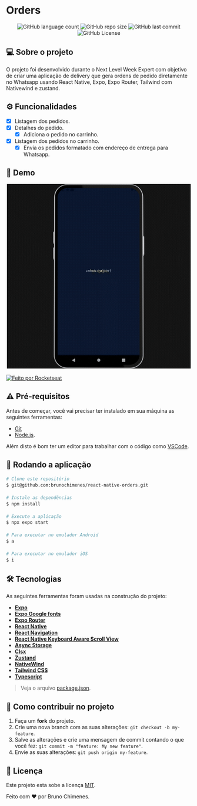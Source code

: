 # Orders

<p align="center">
  <img alt="GitHub language count" src="https://img.shields.io/github/languages/count/brunochimenes/react-native-orders?color=%252304D361" />
  <img alt="GitHub repo size" src="https://img.shields.io/github/repo-size/brunochimenes/react-native-orders?color=%252304D361" />
  <img alt="GitHub last commit" src="https://img.shields.io/github/last-commit/brunochimenes/react-native-orders?color=%252304D361" />
  <img alt="GitHub License" src="https://img.shields.io/github/license/brunochimenes/react-native-orders?color=%252304D361" />
</p>

## 💻 Sobre o projeto

O projeto foi desenvolvido durante o Next Level Week Expert com objetivo de criar uma aplicação de delivery que gera ordens de pedido diretamente no Whatsapp usando React Native, Expo, Expo Router, Tailwind com Nativewind e zustand.

## ⚙️ Funcionalidades

- [x] Listagem dos pedidos.
- [x] Detalhes do pedido.
  - [x] Adiciona o pedido no carrinho.
- [x] Listagem dos pedidos no carrinho.
  - [x] Envia os pedidos formatado com endereço de entrega para Whatsapp.

## 📱 Demo

<p align="center">
<img width='500' height='500' alt="Demo" src="/.github/assets/demo.gif" />  
</p>

<a href="https://www.figma.com/community/file/1336456468568916765/nlw-expert-orders">
  <img alt="Feito por Rocketseat" src="https://img.shields.io/badge/Acessar%20Layout%20-Figma-%2304D361">
</a>

## ⚠️ Pré-requisitos

Antes de começar, você vai precisar ter instalado em sua máquina as seguintes ferramentas:

- [Git](https://git-scm.com)
- [Node.js](https://nodejs.org/en/).

Além disto é bom ter um editor para trabalhar com o código como [VSCode](https://code.visualstudio.com/).

## 🧭 Rodando a aplicação

```bash
# Clone este repositório
$ git@github.com:brunochimenes/react-native-orders.git

# Instale as dependências
$ npm install

# Execute a aplicação
$ npx expo start

# Para executar no emulador Android
$ a

# Para executar no emulador iOS
$ i
```

## 🛠 Tecnologias

As seguintes ferramentas foram usadas na construção do projeto:

- **[Expo](https://expo.io/)**
- **[Expo Google fonts](https://github.com/expo/google-fonts)**
- **[Expo Router](https://docs.expo.dev/router/installation/)**
- **[React Native](https://reactnative.dev/)**
- **[React Navigation](https://reactnavigation.org/)**
- **[React Native Keyboard Aware Scroll View](https://github.com/APSL/react-native-keyboard-aware-scroll-view)**
- **[Async Storage](https://docs.expo.dev/versions/latest/sdk/async-storage/)**
- **[Clsx](https://github.com/lukeed/clsx)**
- **[Zustand](https://zustand-demo.pmnd.rs/)**
- **[NativeWind](https://www.nativewind.dev/v4/overview)**
- **[Tailwind CSS](https://tailwindcss.com/)**
- **[Typescript](https://www.typescriptlang.org/)**

> Veja o arquivo [package.json](https://github.com/brunochimenes/react-native-orders/blob/main/package.json).

## 💪 Como contribuir no projeto

1. Faça um **fork** do projeto.
2. Crie uma nova branch com as suas alterações: `git checkout -b my-feature`.
3. Salve as alterações e crie uma mensagem de commit contando o que você fez: `git commit -m "feature: My new feature"`.
4. Envie as suas alterações: `git push origin my-feature`.

## 📝 Licença

Este projeto esta sobe a licença [MIT](./LICENSE).

Feito com ❤️ por Bruno Chimenes.
